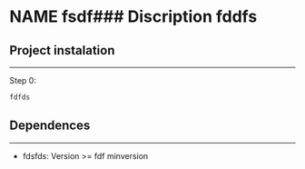 # NAME fsdf### Discription fddfs  
## Project instalation
---

Step 0:
```html
fdfds
```



## Dependences
---
- fdsfds: Version >= fdf minversion
